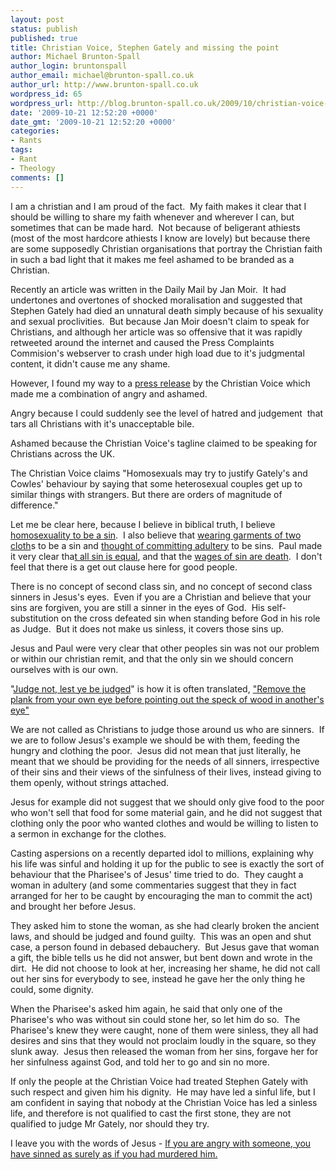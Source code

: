 ```yaml
---
layout: post
status: publish
published: true
title: Christian Voice, Stephen Gately and missing the point
author: Michael Brunton-Spall
author_login: bruntonspall
author_email: michael@brunton-spall.co.uk
author_url: http://www.brunton-spall.co.uk
wordpress_id: 65
wordpress_url: http://blog.brunton-spall.co.uk/2009/10/christian-voice-stephen-gately-and-missing-point/
date: '2009-10-21 12:52:20 +0000'
date_gmt: '2009-10-21 12:52:20 +0000'
categories:
- Rants
tags:
- Rant
- Theology
comments: []
---
```

<p>	I am a christian and I am proud of the fact. &nbsp;My faith makes it clear that I should be willing to share my faith whenever and wherever I can, but sometimes that can be made hard. &nbsp;Not because of beligerant athiests (most of the most hardcore athiests I know are lovely) but because there are some supposedly Christian organisations that portray the Christian faith in such a bad light that it makes me feel ashamed to be branded as a Christian.</p>
<p>	Recently an article was written in the Daily Mail by Jan Moir. &nbsp;It had undertones and overtones of shocked moralisation and suggested that Stephen Gately had died an unnatural death simply because of his sexuality and sexual proclivities. &nbsp;But because Jan Moir doesn&#39;t claim to speak for Christians, and although her article was so offensive that it was rapidly retweeted around the internet and caused the Press Complaints Commision&#39;s webserver to crash under high load due to it&#39;s judgmental content, it didn&#39;t cause me any shame.</p>
<p>	However, I found my way to a <a href="http://www.christianvoice.org.uk/Press/press133.html" target="_blank">press release</a> by the Christian Voice which made me a combination of angry and ashamed.</p>
<p>	Angry because I could suddenly see the level of hatred and judgement &nbsp;that tars all Christians with it&#39;s unacceptable bile.</p>
<p>	Ashamed because the Christian Voice&#39;s tagline claimed to be speaking for Christians across the UK.</p>
<p>	The Christian Voice claims &quot;Homosexuals may try to justify Gately&#39;s and Cowles&#39; behaviour by saying that some heterosexual couples get up to similar things with strangers. But there are orders of magnitude of difference.&quot;</p>
<p>	Let me be clear here, because I believe in biblical truth, I believe <a href="http://www.biblegateway.com/passage/?search=Leviticus+18:22&amp;version=NIV">homosexuality to be a sin</a>. &nbsp;I also believe that <a href="http://www.biblegateway.com/passage/?search=leviticus%2019:19&amp;version=NIV">wearing garments of two cloth</a>s to be a sin and <a href="http://www.biblegateway.com/passage/?search=matthew%205:28&amp;version=NIV">thought of committing adultery</a> to be sins. &nbsp;Paul made it very clear tha<a href="http://www.biblegateway.com/passage/?search=Romans%203:23&amp;version=NIV">t all sin is equal</a>, and that the <a href="http://www.biblegateway.com/passage/?search=Romans%206:23&amp;version=NIV">wages of sin are death</a>. &nbsp;I don&#39;t feel that there is a get out clause here for good people.</p>
<p>	There is no concept of second class sin, and no concept of second class sinners in Jesus&#39;s eyes. &nbsp;Even if you are a Christian and believe that your sins are forgiven, you are still a sinner in the eyes of God. &nbsp;His self-substitution on the cross defeated sin when standing before God in his role as Judge. &nbsp;But it does not make us sinless, it covers those sins up.</p>
<p>	Jesus and Paul were very clear that other peoples sin was not our problem or within our christian remit, and that the only sin we should concern ourselves with is our own.</p>
<p>	&quot;<a href="http://www.biblegateway.com/passage/?search=Matthew%207:1&amp;version=NIV">Judge not, lest ye be judged</a>&quot; is how it is often translated, <a href="http://www.biblegateway.com/passage/?search=Matthew%207:1-3&amp;version=NIV">&quot;Remove the plank from your own eye before pointing out the speck of wood in another&#39;s eye&quot;</a></p>
<p>	We are not called as Christians to judge those around us who are sinners. &nbsp;If we are to follow Jesus&#39;s example we should be with them, feeding the hungry and clothing the poor. &nbsp;Jesus did not mean that just literally, he meant that we should be providing for the needs of all sinners, irrespective of their sins and their views of the sinfulness of their lives, instead giving to them openly, without strings attached.</p>
<p>	Jesus for example did not suggest that we should only give food to the poor who won&#39;t sell that food for some material gain, and he did not suggest that clothing only the poor who wanted clothes and would be willing to listen to a sermon in exchange for the clothes.</p>
<p>	Casting aspersions on a recently departed idol to millions, explaining why his life was sinful and holding it up for the public to see is exactly the sort of behaviour that the Pharisee&#39;s of Jesus&#39; time tried to do. &nbsp;They caught a woman in adultery (and some commentaries suggest that they in fact arranged for her to be caught by encouraging the man to commit the act) and brought her before Jesus. &nbsp;</p>
<p>	They asked him to stone the woman, as she had clearly broken the ancient laws, and should be judged and found guilty. &nbsp;This was an open and shut case, a person found in debased debauchery. &nbsp;But Jesus gave that woman a gift, the bible tells us he did not answer, but bent down and wrote in the dirt. &nbsp;He did not choose to look at her, increasing her shame, he did not call out her sins for everybody to see, instead he gave her the only thing he could, some dignity. &nbsp;</p>
<p>	When the Pharisee&#39;s asked him again, he said that only one of the Pharisee&#39;s who was without sin could stone her, so let him do so. &nbsp;The Pharisee&#39;s knew they were caught, none of them were sinless, they all had desires and sins that they would not proclaim loudly in the square, so they slunk away. &nbsp;Jesus then released the woman from her sins, forgave her for her sinfulness against God, and told her to go and sin no more.</p>
<p>	If only the people at the Christian Voice had treated Stephen Gately with such respect and given him his dignity. &nbsp;He may have led a sinful life, but I am confident in saying that nobody at the Christian Voice has led a sinless life, and therefore is not qualified to cast the first stone, they are not qualified to judge Mr Gately, nor should they try.</p>
<p>	I leave you with the words of Jesus - <a href="http://www.biblegateway.com/passage/?search=Matthew%205:21-22&amp;version=NIV">If you are angry with someone, you have sinned as surely as if you had murdered him.</a></p>
